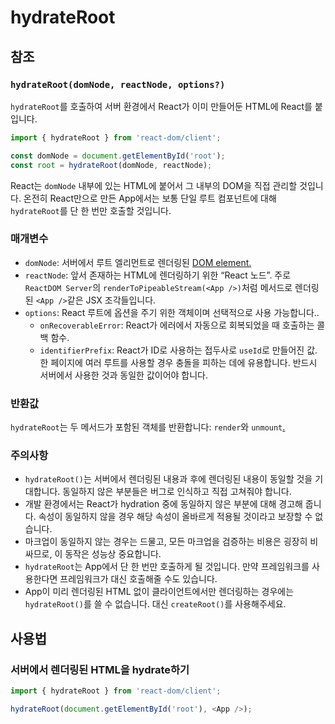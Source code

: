 # hydrateRoot

## 참조

### `hydrateRoot(domNode, reactNode, options?)`

`hydrateRoot`를 호출하여 서버 환경에서 React가 이미 만들어둔 HTML에 React를 붙입니다.

```typescript
import { hydrateRoot } from 'react-dom/client';

const domNode = document.getElementById('root');
const root = hydrateRoot(domNode, reactNode);
```

React는 `domNode` 내부에 있는 HTML에 붙어서 그 내부의 DOM을 직접 관리할 것입니다. 온전히 React만으로 만든 App에서는 보통 단일 루트 컴포넌트에 대해 `hydrateRoot`를 단 한 번만 호출할 것입니다.

### 매개변수

- `domNode`: 서버에서 루트 엘리먼트로 렌더링된 [DOM element.](https://developer.mozilla.org/en-US/docs/Web/API/Element)
- `reactNode`: 앞서 존재하는 HTML에 렌더링하기 위한 “React 노드”. 주로 `ReactDOM Server`의 `renderToPipeableStream(<App />)`처럼 메서드로 렌더링된 `<App />`같은 JSX 조각들입니다.
- `options`: React 루트에 옵션을 주기 위한 객체이며 선택적으로 사용 가능합니다..
    - `onRecoverableError`: React가 에러에서 자동으로 회복되었을 때 호출하는 콜백 함수.
    - `identifierPrefix`: React가 ID로 사용하는 접두사로 `useId`로 만들어진 값. 한 페이지에 여러 루트를 사용할 경우 충돌을 피하는 데에 유용합니다. 반드시 서버에서 사용한 것과 동일한 값이어야 합니다.

### 반환값

`hydrateRoot`는 두 메서드가 포함된 객체를 반환합니다: `render`와 `unmount`[.](https://react-ko.dev/reference/react-dom/client/hydrateRoot#root-unmount)

### 주의사항

- `hydrateRoot()`는 서버에서 렌더링된 내용과 후에 렌더링된 내용이 동일할 것을 기대합니다. 동일하지 않은 부분들은 버그로 인식하고 직접 고쳐줘야 합니다.
- 개발 환경에서는 React가 hydration 중에 동일하지 않은 부분에 대해 경고해 줍니다. 속성이 동일하지 않을 경우 해당 속성이 올바르게 적용될 것이라고 보장할 수 없습니다.
- 마크업이 동일하지 않는 경우는 드물고, 모든 마크업을 검증하는 비용은 굉장히 비싸므로, 이 동작은 성능상 중요합니다.
- `hydrateRoot`는 App에서 단 한 번만 호출하게 될 것입니다. 만약 프레임워크를 사용한다면 프레임워크가 대신 호출해줄 수도 있습니다.
- App이 미리 렌더링된 HTML 없이 클라이언트에서만 렌더링하는 경우에는 `hydrateRoot()`를 쓸 수 없습니다. 대신 `createRoot()`를 사용해주세요.

## 사용법

### **서버에서 렌더링된 HTML을 hydrate하기**

```typescript
import { hydrateRoot } from 'react-dom/client';

hydrateRoot(document.getElementById('root'), <App />);
```